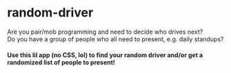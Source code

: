 # random-driver

Are you pair/mob programming and need to decide who drives next?<br>
Do you have a group of people who all need to present, e.g. daily standups?<br>
#### Use this lil app (no CSS, lol) to find your random driver and/or get a randomized list of people to present!
